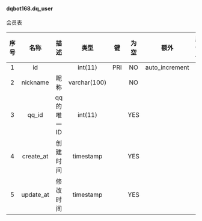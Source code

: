 #### dqbot168.dq_user 
会员表

| 序号 | 名称 | 描述 | 类型 | 键 | 为空 | 额外 | 默认值 |
| :--: | :--: | :--: | :--: | :--: | :--: | :--: | :--: |
| 1 | id |  | int(11) | PRI | NO | auto_increment |  |
| 2 | nickname | 昵称 | varchar(100) |  | NO |  |  |
| 3 | qq_id | qq的唯一ID | int(11) |  | YES |  |  |
| 4 | create_at | 创建时间 | timestamp |  | YES |  |  |
| 5 | update_at | 修改时间 | timestamp |  | YES |  |  |
